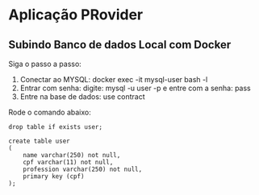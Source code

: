 # Aplicação PRovider

## Subindo Banco de dados Local com Docker

Siga o passo a passo:

1) Conectar ao MYSQL: docker exec -it mysql-user bash -l
2) Entrar com senha: digite: mysql -u user -p e entre com a senha: pass
3) Entre na base de dados: use contract

Rode o comando abaixo:

```
drop table if exists user;

create table user
(
    name varchar(250) not null,
    cpf varchar(11) not null,
    profession varchar(250) not null,
    primary key (cpf)
);
```